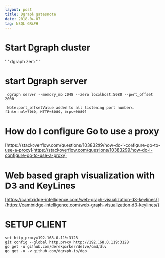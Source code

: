 ```yaml
---
layout: post
title: Dgraph gatesnote
date: 2018-04-07
tag: NSQL GRAPH
---
```


# Start Dgraph cluster
'''
dgraph zero
'''

#  start Dgraph server
```
 dgraph server --memory_mb 2048 --zero localhost:5080 --port_offset 2000

 Note:port_offsetValue added to all listening port numbers. [Internal=7080, HTTP=8080, Grpc=9080]

```

# How do I configure Go to use a proxy
[https://stackoverflow.com/questions/10383299/how-do-i-configure-go-to-use-a-proxy]{https://stackoverflow.com/questions/10383299/how-do-i-configure-go-to-use-a-proxy}

# Web based graph visualization with D3 and KeyLines
[https://cambridge-intelligence.com/web-graph-visualization-d3-keylines/]{https://cambridge-intelligence.com/web-graph-visualization-d3-keylines/}

# SETUP CLIENT

```
set http_proxy=192.168.0.119:3128
git config --global http.proxy http://192.168.0.119:3128
go get -u github.com/derekparker/delve/cmd/dlv
go get -u -v github.com/dgraph-io/dgo
```
